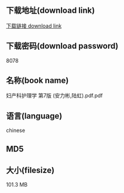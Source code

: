 ## 下载地址(download link)
[下载链接 download link](https://tutu365.netlify.app/?s=%E5%A6%87%E4%BA%A7%E7%A7%91%E6%8A%A4%E7%90%86%E5%AD%A6+%E7%AC%AC7%E7%89%88+%28%E5%AE%89%E5%8A%9B%E5%BD%AC%2C%E9%99%86%E8%99%B9%29.pdf)

## 下载密码(download password)
8078

## 名称(book name)
妇产科护理学 第7版 (安力彬,陆虹).pdf.pdf

## 语言(language)
chinese

## MD5


## 大小(filesize)
101.3 MB
